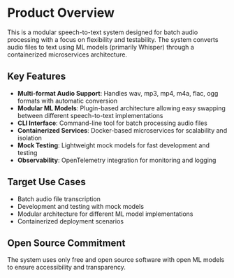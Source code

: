 # Product Overview

This is a modular speech-to-text system designed for batch audio processing with a focus on flexibility and testability. The system converts audio files to text using ML models (primarily Whisper) through a containerized microservices architecture.

## Key Features

- **Multi-format Audio Support**: Handles wav, mp3, mp4, m4a, flac, ogg formats with automatic conversion
- **Modular ML Models**: Plugin-based architecture allowing easy swapping between different speech-to-text implementations
- **CLI Interface**: Command-line tool for batch processing audio files
- **Containerized Services**: Docker-based microservices for scalability and isolation
- **Mock Testing**: Lightweight mock models for fast development and testing
- **Observability**: OpenTelemetry integration for monitoring and logging

## Target Use Cases

- Batch audio file transcription
- Development and testing with mock models
- Modular architecture for different ML model implementations
- Containerized deployment scenarios

## Open Source Commitment

The system uses only free and open source software with open ML models to ensure accessibility and transparency.